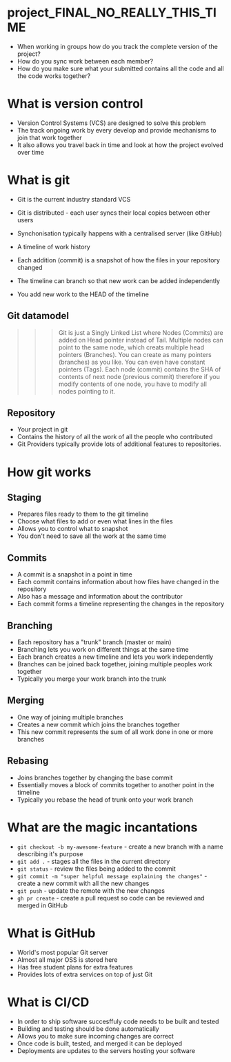 # project_FINAL_NO_REALLY_THIS_TIME 

* When working in groups how do you track the complete version of the project?
* How do you sync work between each member?
* How do you make sure what your submitted contains all the code and all the code works together?

# What is version control 

* Version Control Systems (VCS) are designed to solve this problem 
* The track ongoing work by every develop and provide mechanisms to join that work together 
* It also allows you travel back in time and look at how the project evolved over time

# What is git

* Git is the current industry standard VCS 
* Git is distributed - each user syncs their local copies between other users 
* Synchonisation typically happens with a centralised server (like GitHub)

* A timeline of work history
* Each addition (commit) is a snapshot of how the files in your repository changed 
* The timeline can branch so that new work can be added independently
* You add new work to the HEAD of the timeline

## Git datamodel 

>>> Git is just a Singly Linked List where Nodes (Commits) are added on Head pointer instead of Tail. Multiple nodes can point to the same node, which creats multiple head pointers (Branches). You can create as many pointers (branches) as you like. You can even have constant pointers (Tags). Each node (commit) contains the SHA of contents of next node (previous commit) therefore if you modify contents of one node, you have to modify all nodes pointing to it.

## Repository 

* Your project in git 
* Contains the history of all the work of all the people who contributed 
* Git Providers typically provide lots of additional features to repositories.

# How git works 

## Staging 

* Prepares files ready to them to the git timeline 
* Choose what files to add or even what lines in the files 
* Allows you to control what to snapshot
* You don't need to save all the work at the same time

## Commits 

* A commit is a snapshot in a point in time
* Each commit contains information about how files have changed in the repository
* Also has a message and information about the contributor
* Each commit forms a timeline representing the changes in the repository

## Branching

* Each repository has a "trunk" branch (master or main)
* Branching lets you work on different things at the same time 
* Each branch creates a new timeline and lets you work independently
* Branches can be joined back together, joining multiple peoples work together
* Typically you merge your work branch into the trunk

## Merging

* One way of joining multiple branches
* Creates a new commit which joins the branches together 
* This new commit represents the sum of all work done in one or more branches

## Rebasing 

* Joins branches together by changing the base commit
* Essentially moves a block of commits together to another point in the timeline 
* Typically you rebase the head of trunk onto your work branch

# What are the magic incantations 

* `git checkout -b my-awesome-feature` - create a new branch with a name describing it's purpose
* `git add .` - stages all the files in the current directory 
* `git status` - review the files being added to the commit
* `git commit -m "super helpful message explaining the changes"` - create a new commit with all the new changes
* `git push` - update the remote with the new changes 
* `gh pr create` - create a pull request so code can be reviewed and merged in GitHub 

# What is GitHub 

* World's most popular Git server
* Almost all major OSS is stored here 
* Has free student plans for extra features 
* Provides lots of extra services on top of just Git 

# What is CI/CD 

* In order to ship software succesffuly code needs to be built and tested 
* Building and testing should be done automatically 
* Allows you to make sure incoming changes are correct
* Once code is built, tested, and merged it can be deployed 
* Deployments are updates to the servers hosting your software 

